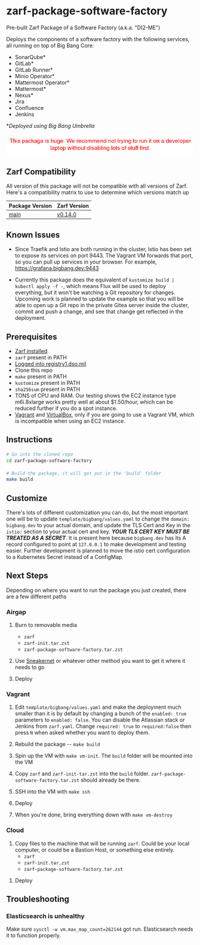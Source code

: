 # zarf-package-software-factory
Pre-built Zarf Package of a Software Factory (a.k.a. "DI2-ME")

Deploys the components of a software factory with the following services, all running on top of Big Bang Core:

- SonarQube*
- GitLab*
- GitLab Runner*
- Minio Operator*
- Mattermost Operator*
- Mattermost*
- Nexus*
- Jira
- Confluence
- Jenkins


**Deployed using Big Bang Umbrella*

![warning](img/warning.png)

## Zarf Compatibility
All version of this package will not be compatible with all versions of Zarf. Here's a compatibility matrix to use to determine which versions match up

| Package Version                                                                    | Zarf Version                                                            |
| ---------------------------------------------------------------------------------- | ----------------------------------------------------------------------- |
| [main](https://github.com/defenseunicorns/zarf-package-software-factory/tree/main) | [v0.14.0](https://github.com/defenseunicorns/zarf/releases/tag/v0.14.0) |

## Known Issues

<!-- Not relevant until we update to Zarf v0.15.0 -->
<!-- - Due to issues with Elasticsearch this package doesn't work yet in some distros. It does work in the Vagrant VM detailed below. Upcoming work to update to the latest version of Big Bang and swap the EFK stack out for the PLG stack (Promtail, Loki, Grafana) should resolve this issue. Keep in mind the big note above about the package being huge. Unless you have the Mother of All Laptops you'll need to turn a bunch of stuff off before you try to deploy it locally using Vagrant. -->

<!-- Should be removed after we update to Zarf v0.15.0 -->
- Since Traefik and Istio are both running in the cluster, Istio has been set to expose its services on port 9443. The Vagrant VM forwards that port, so you can pull up services in your browser. For example, https://grafana.bigbang.dev:9443

<!-- Not relevant until we update to Zarf v0.15.0 -->
<!-- - Inside the Vagrant VM the services are available on the standard port 443. Outside the VM if you want to pull something up in your browser that traffic is being routed to port **8443** to avoid needing to be root when running the Vagrant box. -->

- Currently this package does the equivalent of `kustomize build | kubectl apply -f -`, which means Flux will be used to deploy everything, but it won't be watching a Git repository for changes. Upcoming work is planned to update the example so that you will be able to open up a Git repo in the private Gitea server inside the cluster, commit and push a change, and see that change get reflected in the deployment.

## Prerequisites

- [Zarf installed](https://github.com/defenseunicorns/zarf/blob/master/docs/workstation.md#just-gimmie-zarf)
- `zarf` present in PATH
- [Logged into registry1.dso.mil](https://github.com/defenseunicorns/zarf/blob/master/docs/ironbank.md#2-configure-zarf-the-use-em)
- Clone this repo
- `make` present in PATH
- `kustomize` present in PATH
- `sha256sum` present in PATH
- TONS of CPU and RAM. Our testing shows the EC2 instance type m6i.8xlarge works pretty well at about $1.50/hour, which can be reduced further if you do a spot instance.
- [Vagrant](https://www.vagrantup.com/) and [VirtualBox](https://www.virtualbox.org/), only if you are going to use a Vagrant VM, which is incompatible when using an EC2 instance.

## Instructions

```sh
# Go into the cloned repo
cd zarf-package-software-factory

# Build the package, it will get put in the 'build' folder
make build
```

## Customize

There's lots of different customization you can do, but the most important one will be to update `template/bigbang/values.yaml` to change the `domain: bigbang.dev` to your actual domain, and update the TLS Cert and Key in the `istio:` section to your actual cert and key. _**YOUR TLS CERT KEY MUST BE TREATED AS A SECRET**_. It is present here because `bigbang.dev` has its A record configured to point at `127.0.0.1` to make development and testing easier. Further development is planned to move the istio cert configuration to a Kubernetes Secret instead of a ConfigMap.


## Next Steps

Depending on where you want to run the package you just created, there are a few different paths

### Airgap

1. Burn to removable media
    - `zarf`
    - `zarf-init.tar.zst`
    - `zarf-package-software-factory.tar.zst`

1. Use [Sneakernet](https://en.wikipedia.org/wiki/Sneakernet) or whatever other method you want to get it where it needs to go

1. Deploy

### Vagrant

1. Edit `template/bigbang/values.yaml` and make the deployment much smaller than it is by default by changing a bunch of the `enabled: true` parameters to `enabled: false`. You can disable the Atlassian stack or Jenkins from `zarf.yaml`. Change `required: true` to `required:false` then press `N` when asked whether you want to deploy them.

1. Rebuild the package -- `make build`

1. Spin up the VM with `make vm-init`. The `build` folder will be mounted into the VM

1. Copy `zarf` and `zarf-init-tar.zst` into the `build` folder. `zarf-package-software-factory.tar.zst` should already be there.

1. SSH into the VM with `make ssh`

1. Deploy

1. When you're done, bring everything down with `make vm-destroy`

### Cloud

1. Copy files to the machine that will be running `zarf`. Could be your local computer, or could be a Bastion Host, or something else entirely.
    - `zarf`
    - `zarf-init.tar.zst`
    - `zarf-package-software-factory.tar.zst`

<!-- Not compatible until v0.15.0 -->
<!-- 1. Have a Kubernetes cluster ready that you'll be deploying to. Have your KUBECONFIG be configured such that running something like `kubectl get nodes` will connect to the right cluster. -->

1. Deploy

## Troubleshooting

### Elasticsearch is unhealthy

Make sure `sysctl -w vm.max_map_count=262144` got run. Elasticsearch needs it to function properly.

